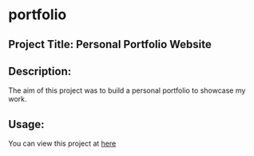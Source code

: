 # portfolio


## Project Title: Personal Portfolio Website


## Description: 
The aim of this project was to build a personal portfolio to showcase my work.

## Usage:
You can view this project at [here]([https://meryem-kalkan.github.io/portfolio/])
